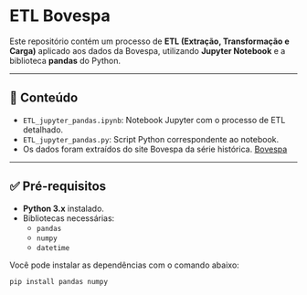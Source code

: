 # ETL Bovespa

Este repositório contém um processo de **ETL (Extração, Transformação e Carga)** aplicado aos dados da Bovespa, utilizando **Jupyter Notebook** e a biblioteca **pandas** do Python.

---

## 📂 Conteúdo

- `ETL_jupyter_pandas.ipynb`: Notebook Jupyter com o processo de ETL detalhado.
- `ETL_jupyter_pandas.py`: Script Python correspondente ao notebook.
- Os dados foram extraídos do site Bovespa da série histórica. [Bovespa](https://www.b3.com.br/pt_br/market-data-e-indices/servicos-de-dados/market-data/historico/mercado-a-vista/series-historicas/)

---

## ✅ Pré-requisitos

- **Python 3.x** instalado.
- Bibliotecas necessárias:
  - `pandas`
  - `numpy`
  - `datetime`

Você pode instalar as dependências com o comando abaixo:

```bash
pip install pandas numpy

